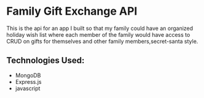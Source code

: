# Family Gift Exchange API
This is the api for an app I built so that my family could have an organized holiday wish list where each member of the family would have access to CRUD on gifts for themselves and other family members,secret-santa style.

## Technologies Used:
- MongoDB
- Express.js
- javascript